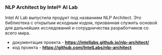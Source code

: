 ### NLP Architect by Intel® AI Lab
Intel AI Lab выпустила продукт под названием NLP Architect. Это библиотека с открытым исходным кодом, призванная 
служить основой для дальнейших исследований и сотрудничества разработчиков со всего мира.<br>
* документация проекта - __https://intellabs.github.io/nlp-architect/__
* код проекта - __https://github.com/IntelLabs/nlp-architect__